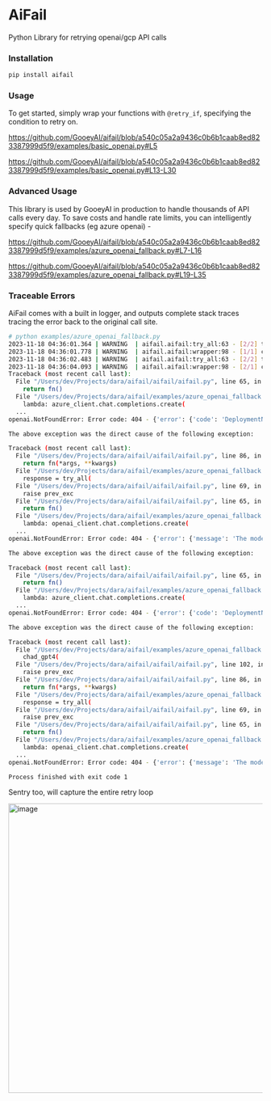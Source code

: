 # AiFail
Python Library for retrying openai/gcp API calls    

### Installation

```bash
pip install aifail
```

### Usage

To get started, simply wrap your functions with `@retry_if`, specifying the condition to retry on.

https://github.com/GooeyAI/aifail/blob/a540c05a2a9436c0b6b1caab8ed823387999d5f9/examples/basic_openai.py#L5

https://github.com/GooeyAI/aifail/blob/a540c05a2a9436c0b6b1caab8ed823387999d5f9/examples/basic_openai.py#L13-L30


### Advanced Usage

This library is used by GooeyAI in production to handle thousands of API calls every day. 
To save costs and handle rate limits, you can intelligently specify quick fallbacks (eg azure openai) -

https://github.com/GooeyAI/aifail/blob/a540c05a2a9436c0b6b1caab8ed823387999d5f9/examples/azure_openai_fallback.py#L7-L16

https://github.com/GooeyAI/aifail/blob/a540c05a2a9436c0b6b1caab8ed823387999d5f9/examples/azure_openai_fallback.py#L19-L35

### Traceable Errors

AiFail comes with a built in logger, and outputs complete stack traces tracing the error back to the original call site.

```bash
# python examples/azure_openai_fallback.py 
2023-11-18 04:36:01.364 | WARNING  | aifail.aifail:try_all:63 - [2/2] tyring next fn, prev_exc=NotFoundError("Error code: 404 - {'error': {'code': 'DeploymentNotFound', 'message': 'The API deployment for this resource does not exist. If you created the deployment within the last 5 minutes, please wait a moment and try again.'}}")
2023-11-18 04:36:01.778 | WARNING  | aifail.aifail:wrapper:98 - [1/1] captured error, retry_delay=0.4117675457681431s, exc=NotFoundError("Error code: 404 - {'error': {'message': 'The model `gpt-4-x` does not exist', 'type': 'invalid_request_error', 'param': None, 'code': 'model_not_found'}}")
2023-11-18 04:36:02.483 | WARNING  | aifail.aifail:try_all:63 - [2/2] tyring next fn, prev_exc=NotFoundError("Error code: 404 - {'error': {'code': 'DeploymentNotFound', 'message': 'The API deployment for this resource does not exist. If you created the deployment within the last 5 minutes, please wait a moment and try again.'}}")
2023-11-18 04:36:04.093 | WARNING  | aifail.aifail:wrapper:98 - [2/1] captured error, retry_delay=0.9974197744911488s, exc=NotFoundError("Error code: 404 - {'error': {'message': 'The model `gpt-4-x` does not exist', 'type': 'invalid_request_error', 'param': None, 'code': 'model_not_found'}}")
Traceback (most recent call last):
  File "/Users/dev/Projects/dara/aifail/aifail/aifail.py", line 65, in try_all
    return fn()
  File "/Users/dev/Projects/dara/aifail/examples/azure_openai_fallback.py", line 28, in <lambda>
    lambda: azure_client.chat.completions.create(
  ...
openai.NotFoundError: Error code: 404 - {'error': {'code': 'DeploymentNotFound', 'message': 'The API deployment for this resource does not exist. If you created the deployment within the last 5 minutes, please wait a moment and try again.'}}

The above exception was the direct cause of the following exception:

Traceback (most recent call last):
  File "/Users/dev/Projects/dara/aifail/aifail/aifail.py", line 86, in wrapper
    return fn(*args, **kwargs)
  File "/Users/dev/Projects/dara/aifail/examples/azure_openai_fallback.py", line 26, in chad_gpt4
    response = try_all(
  File "/Users/dev/Projects/dara/aifail/aifail/aifail.py", line 69, in try_all
    raise prev_exc
  File "/Users/dev/Projects/dara/aifail/aifail/aifail.py", line 65, in try_all
    return fn()
  File "/Users/dev/Projects/dara/aifail/examples/azure_openai_fallback.py", line 34, in <lambda>
    lambda: openai_client.chat.completions.create(
  ...
openai.NotFoundError: Error code: 404 - {'error': {'message': 'The model `gpt-4-x` does not exist', 'type': 'invalid_request_error', 'param': None, 'code': 'model_not_found'}}

The above exception was the direct cause of the following exception:

Traceback (most recent call last):
  File "/Users/dev/Projects/dara/aifail/aifail/aifail.py", line 65, in try_all
    return fn()
  File "/Users/dev/Projects/dara/aifail/examples/azure_openai_fallback.py", line 28, in <lambda>
    lambda: azure_client.chat.completions.create(
  ...
openai.NotFoundError: Error code: 404 - {'error': {'code': 'DeploymentNotFound', 'message': 'The API deployment for this resource does not exist. If you created the deployment within the last 5 minutes, please wait a moment and try again.'}}

The above exception was the direct cause of the following exception:

Traceback (most recent call last):
  File "/Users/dev/Projects/dara/aifail/examples/azure_openai_fallback.py", line 43, in <module>
    chad_gpt4(
  File "/Users/dev/Projects/dara/aifail/aifail/aifail.py", line 102, in wrapper
    raise prev_exc
  File "/Users/dev/Projects/dara/aifail/aifail/aifail.py", line 86, in wrapper
    return fn(*args, **kwargs)
  File "/Users/dev/Projects/dara/aifail/examples/azure_openai_fallback.py", line 26, in chad_gpt4
    response = try_all(
  File "/Users/dev/Projects/dara/aifail/aifail/aifail.py", line 69, in try_all
    raise prev_exc
  File "/Users/dev/Projects/dara/aifail/aifail/aifail.py", line 65, in try_all
    return fn()
  File "/Users/dev/Projects/dara/aifail/examples/azure_openai_fallback.py", line 34, in <lambda>
    lambda: openai_client.chat.completions.create(
  ...
openai.NotFoundError: Error code: 404 - {'error': {'message': 'The model `gpt-4-x` does not exist', 'type': 'invalid_request_error', 'param': None, 'code': 'model_not_found'}}

Process finished with exit code 1
```

Sentry too, will capture the entire retry loop

<img width="573" alt="image" src="https://github.com/GooeyAI/aifail/assets/19492893/958e4a74-4159-4784-a69c-e50e45b47494">

